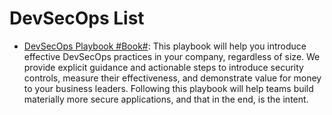 # DevSecOps List

- [DevSecOps Playbook #Book#](https://github.com/6mile/DevSecOps-Playbook): This playbook will help you introduce effective DevSecOps practices in your company, regardless of size. We provide explicit guidance and actionable steps to introduce security controls, measure their effectiveness, and demonstrate value for money to your business leaders. Following this playbook will help teams build materially more secure applications, and that in the end, is the intent.
